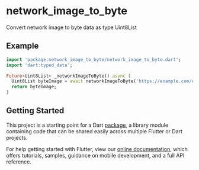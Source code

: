 # network_image_to_byte

Convert network image to byte data as type Uint8List

## Example

```dart
import 'package:network_image_to_byte/network_image_to_byte.dart';
import 'dart:typed_data';

Future<Uint8List> _networkImageToByte() async {
  Uint8List byteImage = await networkImageToByte('https://example.com/example.png');
  return byteImage;
}
```

## Getting Started

This project is a starting point for a Dart
[package](https://flutter.dev/developing-packages/),
a library module containing code that can be shared easily across
multiple Flutter or Dart projects.

For help getting started with Flutter, view our 
[online documentation](https://flutter.dev/docs), which offers tutorials, 
samples, guidance on mobile development, and a full API reference.
